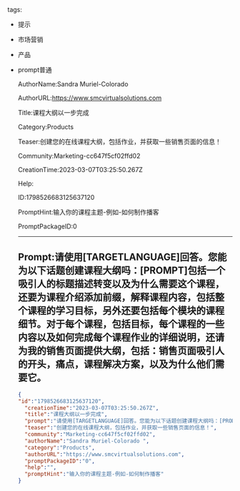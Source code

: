   tags: 
- 提示
- 市场营销
- 产品
- prompt普通

  AuthorName:Sandra Muriel-Colorado 

  AuthorURL:https://www.smcvirtualsolutions.com

  Title:课程大纲以一步完成

  Category:Products

  Teaser:创建您的在线课程大纲，包括作业，并获取一些销售页面的信息！

  Community:Marketing-cc647f5cf02ffd02

  CreationTime:2023-03-07T03:25:50.267Z

  Help:

  ID:1798526683125637120

  PromptHint:输入你的课程主题-例如-如何制作播客

  PromptPackageID:0

  ---

  ## Prompt:请使用[TARGETLANGUAGE]回答。您能为以下话题创建课程大纲吗：[PROMPT]包括一个吸引人的标题描述转变以及为什么需要这个课程，还要为课程介绍添加前缀，解释课程内容，包括整个课程的学习目标，另外还要包括每个模块的课程细节。对于每个课程，包括目标，每个课程的一些内容以及如何完成每个课程作业的详细说明，还请为我的销售页面提供大纲，包括：销售页面吸引人的开头，痛点，课程解决方案，以及为什么他们需要它。

  ```json
  {
  "id":"1798526683125637120",
    "creationTime":"2023-03-07T03:25:50.267Z",
    "title":"课程大纲以一步完成",
    "prompt":"请使用[TARGETLANGUAGE]回答。您能为以下话题创建课程大纲吗：[PROMPT]包括一个吸引人的标题描述转变以及为什么需要这个课程，还要为课程介绍添加前缀，解释课程内容，包括整个课程的学习目标，另外还要包括每个模块的课程细节。对于每个课程，包括目标，每个课程的一些内容以及如何完成每个课程作业的详细说明，还请为我的销售页面提供大纲，包括：销售页面吸引人的开头，痛点，课程解决方案，以及为什么他们需要它。",
    "teaser":"创建您的在线课程大纲，包括作业，并获取一些销售页面的信息！",
    "community":"Marketing-cc647f5cf02ffd02",
    "authorName":"Sandra Muriel-Colorado ",
    "category":"Products",
    "authorURL":"https://www.smcvirtualsolutions.com",
    "promptPackageID":"0",
    "help":"",
    "promptHint":"输入你的课程主题-例如-如何制作播客"
  }
  ```
